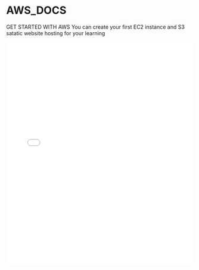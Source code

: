 # AWS_DOCS
GET STARTED WITH AWS
 You can create your first EC2 instance and S3 satatic  website hosting for your learning

<embed src="./kedar1023.pdf" type="application/pdf" width="100%" height="600px" />
